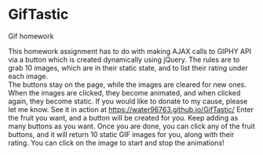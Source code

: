 # GifTastic
Gif homework

This homework assignment has to do with making AJAX calls to GIPHY API via a button which is created dynamically using jQuery.  The rules are to grab 10 images, which are in their static state, and to list their rating under each image.  
The buttons stay on the page, while the images are cleared for new ones.
When the images are clicked, they become animated, and when clicked again, they become static.
If you would like to donate to my cause, please let me know.
See it in action at https://water96763.github.io/GifTastic/
Enter the fruit you want, and a button will be created for you.  Keep adding as many buttons as you want. 
Once you are done, you can click any of the fruit buttons, and it will return 10 static GIF images for you, along with their rating.
You can click on the image to start and stop the animations!
